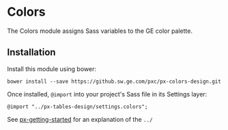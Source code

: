 # Colors

The Colors module assigns Sass variables to the GE color palette.

## Installation

Install this module using bower:

    bower install --save https://github.sw.ge.com/pxc/px-colors-design.git

Once installed, `@import` into your project's Sass file in its Settings layer:

    @import "../px-tables-design/settings.colors";

See [px-getting-started](https://github.sw.ge.com/pxc/px-getting-started#a-note-about-relative-import-paths) for an explanation of the `../`
